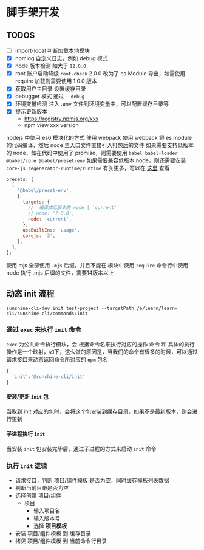 # 脚手架开发

## TODOS

- [ ] import-local 判断加载本地模块
- [x] npmlog 自定义日志，例如 debug 模式
- [x] node 版本检测
      如大于 `12.0.0`
- [x] root 账户启动降级
      `root-check` 2.0.0 改为了 es Module 导出，如需使用 require 加载则需要使用 1.0.0 版本
- [x] 获取用户主目录
      设置缓存目录
- [x] debugger 模式
      通过 `--debug`
- [x] 环境变量检测
      注入 .env 文件到环境变量中，可以配置缓存目录等
- [x] 提示更新版本
  - https://registry.npmjs.org/xxx
  - npm view xxx version

nodejs 中使用 es6 模块化的方式
使用 webpack
使用 webpack 将 es module 的代码编译，然后 node 主入口文件直接引入打包后的文件
如果需要支持低版本的 node，如在代码中使用了 promise，则需要使用 `babel babel-loader @babel/core @babel/preset-env`
如果需要兼容低版本 node，则还需要安装 `core-js regenerator-runtime/runtime`
有关更多，可以在 [这里](https://blog.liufengmao.cn/2021/02/02/babel/babel/#preset-%E5%85%B7%E4%BD%93%E4%BD%BF%E7%94%A8) 查看

```js
presets: [
  [
    '@babel/preset-env',
    {
      targets: {
        //  编译成低版本的 node | 'current'
        // node: '7.0.0',
        node: 'current',
      },
      useBuiltIns: 'usage',
      corejs: '3',
    },
  ],
];
```

使用 mjs
  全部使用 `.mjs` 后缀，并且不能在 模块中使用 `require` 
  命令行中使用 node 执行 .mjs 后缀的文件，需要14版本以上

## 动态 init 流程
``` shell
sunshine-cli-dev init test-project --targetPath /e/learn/learn-cli/sunshine-cli/commands/init 
```
### 通过 `exec` 来执行 `init` 命令
`exec` 为公共命令执行模块，会 根据命令名来执行对应的操作
命令 和 具体的执行操作是一个映射，如下，这么做的原因是，当我们的命令有很多的时候，可以通过请求接口来动态返回命令所对应的 `npm` 包名
``` js
{
  'init':'@sunshine-cli/init'
}
```
#### 安装/更新 `init` 包
当取到 init 对应的包时，会将这个包安装到缓存目录，如果不是最新版本，则会进行更新

#### 子进程执行 `init`
当安装 `init` 包安装完毕后，通过子进程的方式来启动 `init` 命令 

### 执行 `init` 逻辑
- 请求接口，判断 项目/组件模板 是否为空，同时缓存模板列表数据
- 判断当前目录是否为空
- 选择创建 项目/组件
  - 项目
    - 输入项目名
    - 输入版本号
    - 选择 **项目模板**
- 安装 项目/组件模板 到 缓存目录
- 拷贝 项目/组件模板 到 当前命令行目录
